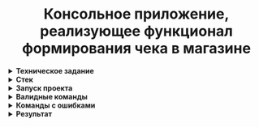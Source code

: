 <h1 align="center">Консольное приложение, реализующее функционал формирования чека в магазине</h1>

<details>
 <summary><strong>
  Техническое задание
</strong></summary>

#### ЗАДАНИЕ:

#### Тестовое задание 1:

Приложение должно запускаться с помощью консольной команды:
java -cp src ./src/main/java/ru/clevertec/check/CheckRunner.java id-quantity discountCard=xxxx
balanceDebitCard=xxxx
где:
id - идентификатор товара (см. Таблицу 1)
quantity - количество товара
discountCard=xxxx - название и номер дисконтной карты (см. Таблицу 2)
balanceDebitCard=xxxx - баланс на дебетовой карте
Примечание:
● Название и путь CSV-файла: result.csv в корне проекта
● всё указываем через пробел
● id-quantity - добавляем префикс id-(количество товара). В наборе параметров
должна быть минимум одна такая связка "id-quantity"
● discountCard=xxxx - добавляем префикс discountCard=(любые четыре цифры)
● balanceDebitCard=xxxx - указываем префикс balanceDebitCard=(любая сумма
на счете). Обязательно должна присутствовать. Баланс может быть как и с
двумя знаками после запятой, так и отрицательный
ВАЖНО! id могут повторяться: 1-3 2-5 1-1 тоже, что и 1-4 2-5
ВАЖНО! xxxx - для числа с плавающей точкой разделитель точка
Пример: 1.12

Пример:
java -cp src ./src/main/java/ru/clevertec/check/CheckRunner.java 3-1 2-5 5-1 discountCard=1111
balanceDebitCard=100
По команде выше должен сформироваться CSV-файл (result.csv) в корне проекта, содержащий в себе список товаров и их
количество с ценой, а также рассчитанную сумму с учетом скидки по предъявленной карте, если она есть.
Расшифровка команды: (3-1) 3 - это товар с id = 3, 1 - количество (1шт);
тоже самое с (2-5) id=2 в количестве 5 штук, (5-1) id=5 - одна штука и т. д.;
discountCard=1111 - означает, что была предъявлена скидочная карта с номером 1111. Необходимо продублировать чек в
консоль.
</details>

<details>
 <summary><strong>
  Стек
</strong></summary>

#### При разработке были использованы:

* Java 21

</details>

<details>
 <summary><strong>
  Запуск проекта
</strong></summary>

* Скачайте проект с gitHub:
    * https://github.com/NortinPowers/vadarod-test-task.git
* Откройте терминал или командную строку и перейдите в директорию вашего проекта
* Соберите jar-файл с помощью комманды сборщика ```javac -cp src ./src/main/java/ru/clevertec/check/CheckRunner.java```

</details>

<details>
 <summary><strong>
  Валидные команды
</strong></summary>

      ``` 
      java -cp src ./src/main/java/ru/clevertec/check/CheckRunner.java 1-1 1-2 3-5 14-10 discountCard=1111 balanceDebitCard=100.01
      java -cp src ./src/main/java/ru/clevertec/check/CheckRunner.java 10-7 11-2 discountCard=5555 balanceDebitCard=111
      java -cp src ./src/main/java/ru/clevertec/check/CheckRunner.java 3-3 2-1 balanceDebitCard=111.11
      ```

</details>

<details>
 <summary><strong>
  Команды с ошибками
</strong></summary>

      ``` 
      java -cp src ./src/main/java/ru/clevertec/check/CheckRunner.java 1-1 1-24 10-8 discountCard=1111 balanceDebitCard=50
      java -cp src ./src/main/java/ru/clevertec/check/CheckRunner.java 1-1 1-4 10-2 discountCard=1111 balanceDebitCard=10
      java -cp src ./src/main/java/ru/clevertec/check/CheckRunner.java discountCard=1111 balanceDebitCard=10
      ```

</details>

<details>
 <summary><strong>
  Результат
</strong></summary>

result.csv в корне проекта.

</details>